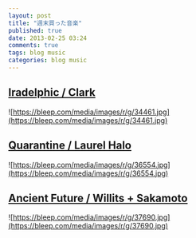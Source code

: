 ```yaml
---
layout: post
title: "週末買った音楽"
published: true
date: 2013-02-25 03:24
comments: true
tags: blog music
categories: blog music
---
```


## [Iradelphic / Clark](https://bleep.com/release/34461)

![https://bleep.com/media/images/r/g/34461.jpg](https://bleep.com/media/images/r/g/34461.jpg)


## [Quarantine / Laurel Halo](https://bleep.com/release/36554)

![https://bleep.com/media/images/r/g/36554.jpg](https://bleep.com/media/images/r/g/36554.jpg)


## [Ancient Future / Willits + Sakamoto](https://bleep.com/release/37690)

![https://bleep.com/media/images/r/g/37690.jpg](https://bleep.com/media/images/r/g/37690.jpg)

